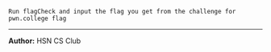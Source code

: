 ```Run flagCheck and input the flag you get from the challenge for pwn.college flag```

---
**Author:** HSN CS Club
